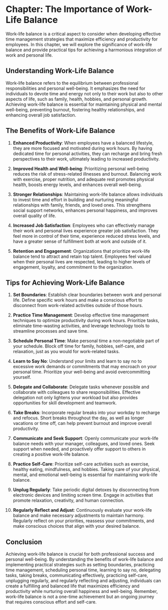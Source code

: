 Chapter: The Importance of Work-Life Balance
============================================

Work-life balance is a critical aspect to consider when developing effective time management strategies that maximize efficiency and productivity for employees. In this chapter, we will explore the significance of work-life balance and provide practical tips for achieving a harmonious integration of work and personal life.

Understanding Work-Life Balance
-------------------------------

Work-life balance refers to the equilibrium between professional responsibilities and personal well-being. It emphasizes the need for individuals to devote time and energy not only to their work but also to other aspects of life, such as family, health, hobbies, and personal growth. Achieving work-life balance is essential for maintaining physical and mental well-being, preventing burnout, fostering healthy relationships, and enhancing overall job satisfaction.

The Benefits of Work-Life Balance
---------------------------------

1. **Enhanced Productivity**: When employees have a balanced lifestyle, they are more focused and motivated during work hours. By having dedicated time for personal activities, they can recharge and bring fresh perspectives to their work, ultimately leading to increased productivity.

2. **Improved Health and Well-being**: Prioritizing personal well-being reduces the risk of stress-related illnesses and burnout. Balancing work with exercise, proper nutrition, and adequate rest promotes physical health, boosts energy levels, and enhances overall well-being.

3. **Stronger Relationships**: Maintaining work-life balance allows individuals to invest time and effort in building and nurturing meaningful relationships with family, friends, and loved ones. This strengthens social support networks, enhances personal happiness, and improves overall quality of life.

4. **Increased Job Satisfaction**: Employees who can effectively manage their work and personal lives experience greater job satisfaction. They feel more in control of their time, experience reduced stress levels, and have a greater sense of fulfillment both at work and outside of it.

5. **Retention and Engagement**: Organizations that prioritize work-life balance tend to attract and retain top talent. Employees feel valued when their personal lives are respected, leading to higher levels of engagement, loyalty, and commitment to the organization.

Tips for Achieving Work-Life Balance
------------------------------------

1. **Set Boundaries**: Establish clear boundaries between work and personal life. Define specific work hours and make a conscious effort to disconnect from work-related activities outside of those hours.

2. **Practice Time Management**: Develop effective time management techniques to optimize productivity during work hours. Prioritize tasks, eliminate time-wasting activities, and leverage technology tools to streamline processes and save time.

3. **Schedule Personal Time**: Make personal time a non-negotiable part of your schedule. Block off time for family, hobbies, self-care, and relaxation, just as you would for work-related tasks.

4. **Learn to Say No**: Understand your limits and learn to say no to excessive work demands or commitments that may encroach on your personal time. Prioritize your well-being and avoid overcommitting yourself.

5. **Delegate and Collaborate**: Delegate tasks whenever possible and collaborate with colleagues to share responsibilities. Effective delegation not only lightens your workload but also provides opportunities for skill development and teamwork.

6. **Take Breaks**: Incorporate regular breaks into your workday to recharge and refocus. Short breaks throughout the day, as well as longer vacations or time off, can help prevent burnout and improve overall productivity.

7. **Communicate and Seek Support**: Openly communicate your work-life balance needs with your manager, colleagues, and loved ones. Seek support when needed, and proactively offer support to others in creating a positive work-life balance.

8. **Practice Self-Care**: Prioritize self-care activities such as exercise, healthy eating, mindfulness, and hobbies. Taking care of your physical, mental, and emotional well-being is essential for maintaining work-life balance.

9. **Unplug Regularly**: Take periodic digital detoxes by disconnecting from electronic devices and limiting screen time. Engage in activities that promote relaxation, creativity, and human connection.

10. **Regularly Reflect and Adjust**: Continuously evaluate your work-life balance and make necessary adjustments to maintain harmony. Regularly reflect on your priorities, reassess your commitments, and make conscious choices that align with your desired balance.

Conclusion
----------

Achieving work-life balance is crucial for both professional success and personal well-being. By understanding the benefits of work-life balance and implementing practical strategies such as setting boundaries, practicing time management, scheduling personal time, learning to say no, delegating tasks, taking breaks, communicating effectively, practicing self-care, unplugging regularly, and regularly reflecting and adjusting, individuals can create a fulfilling and balanced life that maximizes efficiency and productivity while nurturing overall happiness and well-being. Remember, work-life balance is not a one-time achievement but an ongoing journey that requires conscious effort and self-care.
